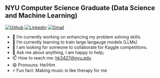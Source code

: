 ## NYU Computer Science Graduate (Data Science and Machine Learning)

[![Github](https://img.shields.io/badge/-Github-000?style=flat&logo=Github&logoColor=white)](https://github.com/hk3427)
[![Linkedin](https://img.shields.io/badge/-LinkedIn-blue?style=flat&logo=Linkedin&logoColor=white)](https://www.linkedin.com/in/himanshu-kumar-71099a117/)
[![Gmail](https://img.shields.io/badge/-Gmail-c14438?style=flat&logo=Gmail&logoColor=white)](mailto:hk3427@nyu.edu)

- 🔭 I’m currently working on enhancing my problem solving skills. 
- 🌱 I’m currently learning to train large langauge models (LLMs)
- 👯 I am looking for someone to collaborate for Kaggle competitions. 
- 💬 Ask me about anything, I am happy to help;
- 📫 How to reach me: hk3427@nyu.edu
- 😄 Pronouns: He/Him
- ⚡ Fun fact: Making music is like therapy for me

<!--
## Tech Stack :muscle:

These are some of the major technologies that I use or have worked on in the past:

**Programming Languages**

<img title="Python" alt="Python" width="60px" src="https://img.shields.io/badge/Python-FFD43B?style=for-the-badge&logo=python&logoColor=blue" />|<img title="C++" alt="C++" width="50px" src="https://img.shields.io/badge/C%2B%2B-00599C?style=for-the-badge&logo=c%2B%2B&logoColor=white" />|<img alt="JS" title="JavaScript" width="80px" src="https://img.shields.io/badge/JavaScript-323330?style=for-the-badge&logo=javascript&logoColor=F7DF1E">|<img title="C#" alt="C#" width="45px" src="https://img.shields.io/badge/C%23-239120?style=for-the-badge&logo=c-sharp&logoColor=white" />|<img title="Html5" alt="Html5" width="60px" src="https://img.shields.io/badge/HTML5-E34F26?style=for-the-badge&logo=html5&logoColor=white" />|<img title="CSS3" alt="CSS3" width="60px" src="https://img.shields.io/badge/CSS3-1572B6?style=for-the-badge&logo=css3&logoColor=white" />|<img title="R" alt="R" width="35px" src="https://img.shields.io/badge/R-276DC3?style=for-the-badge&logo=r&logoColor=white"/> 

**Libraries**

<img title="TensorFlow" alt="TensorFlow" width="80px" src="https://img.shields.io/badge/TensorFlow-FF6F00?style=for-the-badge&logo=tensorflow&logoColor=white">|<img title="Keras" alt="Keras" width="60px" src="https://img.shields.io/badge/Keras-D00000?style=for-the-badge&logo=Keras&logoColor=white">|<img title="Pytorch" alt="Pytorch" width="65px" src="https://img.shields.io/badge/PyTorch-EE4C2C?style=for-the-badge&logo=PyTorch&logoColor=white">|<img title="Scikit-Learn" alt="Scikit Learn" width="80px" src="https://img.shields.io/badge/scikit_learn-F7931E?style=for-the-badge&logo=scikit-learn&logoColor=white">|<img title="Pandas" alt="Pandas" width="60px" src="https://img.shields.io/badge/Pandas-2C2D72?style=for-the-badge&logo=pandas&logoColor=white">|<img title="Numpy" alt="Numpy" width="60px" src="https://img.shields.io/badge/Numpy-777BB4?style=for-the-badge&logo=numpy&logoColor=white">|<img title="OpenCV" alt="OpenCV" width="70px" src="https://img.shields.io/badge/OpenCV-27338e?style=for-the-badge&logo=OpenCV&logoColor=white">

**Frameworks**

<img title="Docker" alt="Docker" width="60px" src="https://img.shields.io/badge/Docker-2CA5E0?style=for-the-badge&logo=docker&logoColor=white">|<img title="Linux" alt="Linux" width="60px" src="https://img.shields.io/badge/Linux-FCC624?style=for-the-badge&logo=linux&logoColor=black">|<img title="React" alt="React" width="60px" src="https://img.shields.io/badge/React-20232A?style=for-the-badge&logo=react&logoColor=61DAFB">|<img title="Jupyter" alt="Jupyter" width="60px" src="https://img.shields.io/badge/Jupyter-F37626.svg?&style=for-the-badge&logo=Jupyter&logoColor=white">|<img title="Conda" alt="Conda" width="60px" src="https://img.shields.io/badge/conda-342B029.svg?&style=for-the-badge&logo=anaconda&logoColor=white">|<img title=".NET" alt=".NET" width="60px" src="https://img.shields.io/badge/.NET-512BD4?style=for-the-badge&logo=dotnet&logoColor=white">|<img title="SAP" alt="SAP" width="60px" src="https://img.shields.io/badge/SAP-0FAAFF?style=for-the-badge&logo=sap&logoColor=white">

**Cloud**

<img title="AWS" alt="AWS" width="90px" src="https://img.shields.io/badge/Amazon_AWS-FF9900?style=for-the-badge&logo=amazonaws&logoColor=white">|<img title="Azure" alt="Azure" width="100px" src="https://img.shields.io/badge/microsoft%20azure-0089D6?style=for-the-badge&logo=microsoft-azure&logoColor=white">|<img title="GCP" alt="GCP" width="90px" src="https://img.shields.io/badge/Google_Cloud-4285F4?style=for-the-badge&logo=google-cloud&logoColor=white">

**Databases**

<img title="SQL" alt="SQL" width="65px" src="https://img.shields.io/badge/MySQL-005C84?style=for-the-badge&logo=mysql&logoColor=white">|<img title="MongoDB" alt="MongoDB" width="70px" src="https://img.shields.io/badge/MongoDB-4EA94B?style=for-the-badge&logo=mongodb&logoColor=white">

 -->
